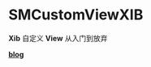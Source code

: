 # SMCustomViewXIB
**Xib** 自定义 **View** 从入门到放弃

[**blog**](http://idhong.com/2017/04/23/Xib%E8%87%AA%E5%AE%9A%E4%B9%89View%E4%BB%8E%E5%85%A5%E9%97%A8%E5%88%B0%E6%94%BE%E5%BC%83/)